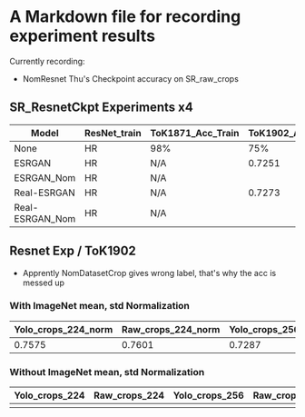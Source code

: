 # A Markdown file for recording experiment results

Currently recording:

- NomResnet Thu's Checkpoint accuracy on SR_raw_crops

## SR_ResnetCkpt Experiments x4

| Model           | ResNet_train | ToK1871_Acc_Train | ToK1902_Acc | LVT_Acc | ToK1902_PSNR | ToK1902_SSIM | LVT_PSNR | LVT_SSIM |
| --------------- | ------------ | ----------------- | ----------- | ------- | ------------ | ------------ | -------- | -------- |
| None            | HR           | 98%               | 75%         | 72%     | N/A          | N/A          | N/A      | N/A      |
| ESRGAN          | HR           | N/A               | 0.7251      | 0.4463  | 13.330       | 0.343        | 14.926   | 0.175    |
| ESRGAN_Nom      | HR           | N/A               |             |         | 17.615       | 0.617        | 20.447   | 0.496    |
| Real-ESRGAN     | HR           | N/A               | 0.7273      | 0.4401  |              |              |          |          |
| Real-ESRGAN_Nom | HR           | N/A               |             |         |              |              |          |          |

## Resnet Exp / ToK1902

- Apprently NomDatasetCrop gives wrong label, that's why the acc is messed up

### With ImageNet mean, std Normalization

| Yolo_crops_224_norm | Raw_crops_224_norm | Yolo_crops_256_norm | Raw_crops_256_norm | Yolo_crops_64_norm | Raw_crops_64_norm |
| ------------------- | ------------------ | ------------------- | ------------------ | ------------------ | ----------------- |
| 0.7575              | 0.7601             | 0.7287              | 0.7359             | 0.0003             | 0.0003            |

### Without ImageNet mean, std Normalization

| Yolo_crops_224 | Raw_crops_224 | Yolo_crops_256 | Raw_crops_256 | Yolo_crops_64 | Raw_crops_64 |
| -------------- | ------------- | -------------- | ------------- | ------------- | ------------ |
|                |               |                |               |               |              |
